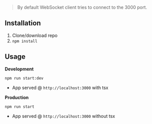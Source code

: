 > By default WebSocket client tries to connect to the 3000 port.

## Installation
1. Clone/download repo
2. `npm install`

## Usage
**Development**

`npm run start:dev`

* App served @ `http://localhost:3000` with tsx

**Production**

`npm run start`

* App served @ `http://localhost:3000` without tsx
